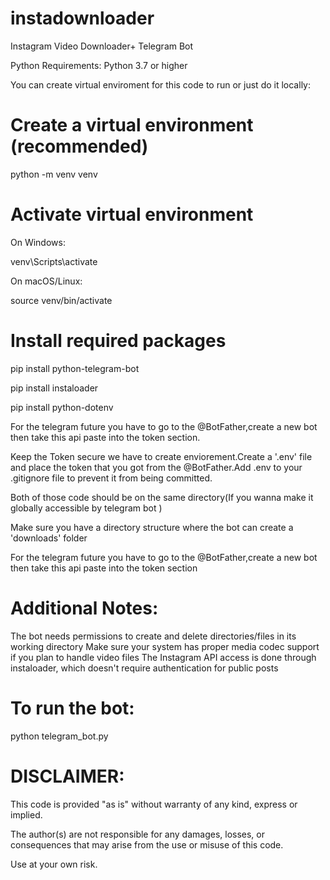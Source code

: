 # instadownloader
Instagram Video  Downloader+ Telegram Bot

Python Requirements: Python 3.7 or higher

You can create virtual enviroment for this code to run or just do it locally:
   # Create a virtual environment (recommended)
   python -m venv venv

   # Activate virtual environment
   
   On Windows:
   
   venv\Scripts\activate
   
   On macOS/Linux:
   
   source venv/bin/activate

   # Install required packages
   pip install python-telegram-bot
   
   pip install instaloader

   pip install python-dotenv

For the telegram future you have to go to the @BotFather,create a new bot then take this api paste into the token section.

Keep the Token secure we have to create enviorement.Create a '.env' file and place the token that you got from the @BotFather.Add .env to your .gitignore file to prevent it from being committed.

Both of those code should be on the same directory(If you wanna make it globally accessible by telegram bot )

Make sure you have a directory structure where the bot can create a 'downloads' folder

For the telegram future you have to go to the @BotFather,create a new bot then take this api paste into the token section



#   Additional Notes:
The bot needs permissions to create and delete directories/files in its working directory
Make sure your system has proper media codec support if you plan to handle video files
The Instagram API access is done through instaloader, which doesn't require authentication for public posts


# To run the bot:
python telegram_bot.py







# DISCLAIMER: 
 This code is provided "as is" without warranty of any kind, express or implied. 
 
 The author(s) are not responsible for any damages, losses, or consequences that may arise from the use or misuse of this code.
 
 Use at your own risk.
